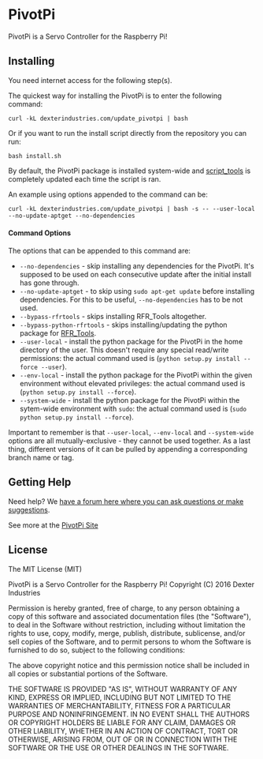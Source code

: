 # PivotPi

PivotPi is a Servo Controller for the Raspberry Pi!

## Installing

You need internet access for the following step(s).

The quickest way for installing the PivotPi is to enter the following command:
```
curl -kL dexterindustries.com/update_pivotpi | bash
```
Or if you want to run the install script directly from the repository you can run:
```
bash install.sh
```

By default, the PivotPi package is installed system-wide and [script_tools](https://github.com/DexterInd/script_tools) is completely updated each time the script is ran.

An example using options appended to the command can be:
```
curl -kL dexterindustries.com/update_pivotpi | bash -s -- --user-local --no-update-aptget --no-dependencies
```

#### Command Options

The options that can be appended to this command are:

* `--no-dependencies` - skip installing any dependencies for the PivotPi. It's supposed to be used on each consecutive update after the initial install has gone through.
* `--no-update-aptget` - to skip using `sudo apt-get update` before installing dependencies. For this to be useful, `--no-dependencies` has to be not used.
* `--bypass-rfrtools` - skips installing RFR_Tools altogether.
* `--bypass-python-rfrtools` - skips installing/updating the python package for  [RFR_Tools](https://github.com/DexterInd/RFR_Tools).
* `--user-local` - install the python package for the PivotPi in the home directory of the user. This doesn't require any special read/write permissions: the actual command used is (`python setup.py install --force --user`).
* `--env-local` - install the python package for the PivotPi within the given environment without elevated privileges: the actual command used is (`python setup.py install --force`).
* `--system-wide` - install the python package for the PivotPi within the sytem-wide environment with `sudo`: the actual command used is (`sudo python setup.py install --force`).

Important to remember is that `--user-local`, `--env-local` and `--system-wide` options are all mutually-exclusive - they cannot be used together.
As a last thing, different versions of it can be pulled by appending a corresponding branch name or tag.

## Getting Help

Need help? We [have a forum here where you can ask questions or make suggestions](http://forum.dexterindustries.com/c/pivotpi-servo-controller-for-raspberry-pi).

See more at the [PivotPi Site](https://www.dexterindustries.com/pivotpi/)

## License

The MIT License (MIT)

PivotPi is a Servo Controller for the Raspberry Pi!
Copyright (C) 2016  Dexter Industries

Permission is hereby granted, free of charge, to any person obtaining a copy
of this software and associated documentation files (the "Software"), to deal
in the Software without restriction, including without limitation the rights
to use, copy, modify, merge, publish, distribute, sublicense, and/or sell
copies of the Software, and to permit persons to whom the Software is
furnished to do so, subject to the following conditions:

The above copyright notice and this permission notice shall be included in
all copies or substantial portions of the Software.

THE SOFTWARE IS PROVIDED "AS IS", WITHOUT WARRANTY OF ANY KIND, EXPRESS OR
IMPLIED, INCLUDING BUT NOT LIMITED TO THE WARRANTIES OF MERCHANTABILITY,
FITNESS FOR A PARTICULAR PURPOSE AND NONINFRINGEMENT. IN NO EVENT SHALL THE
AUTHORS OR COPYRIGHT HOLDERS BE LIABLE FOR ANY CLAIM, DAMAGES OR OTHER
LIABILITY, WHETHER IN AN ACTION OF CONTRACT, TORT OR OTHERWISE, ARISING FROM,
OUT OF OR IN CONNECTION WITH THE SOFTWARE OR THE USE OR OTHER DEALINGS IN
THE SOFTWARE.
